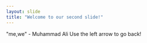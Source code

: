 ```yaml
---
layout: slide
title: "Welcome to our second slide!"
---
```

"me,we" - Muhammad Ali
Use the left arrow to go back!
